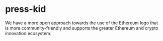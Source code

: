 # press-kid

We have a more open approach towards the use of the Ethereum logo that is more community-friendly and supports the greater Ethereum and crypto innovation ecosystem.